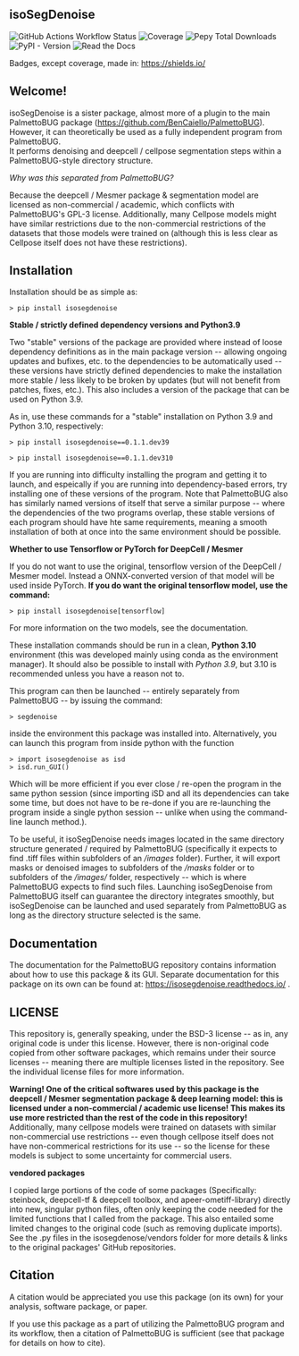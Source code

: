 ## isoSegDenoise

![GitHub Actions Workflow Status](https://img.shields.io/github/actions/workflow/status/BenCaiello/isoSegDenoise/python-app.yml) 
![Coverage](https://github.com/BenCaiello/isoSegDenoise/actions/workflows/python-app.yml/coverage-badge.svg)
![Pepy Total Downloads](https://img.shields.io/pepy/dt/isosegdenoise)
![PyPI - Version](https://img.shields.io/pypi/v/isosegdenoise)
![Read the Docs](https://img.shields.io/readthedocs/isoSegDenoise)

Badges, except coverage, made in: https://shields.io/

## Welcome!

isoSegDenoise is a sister package, almost more of a plugin to the main PalmettoBUG package (https://github.com/BenCaiello/PalmettoBUG). However, it can theoretically be used as a fully independent program from PalmettoBUG.  
It performs denoising and deepcell / cellpose segmentation steps within a PalmettoBUG-style directory structure. 

_Why was this separated from PalmettoBUG?_

Because the deepcell / Mesmer package & segmentation model are licensed as non-commercial / academic, which conflicts with PalmettoBUG's GPL-3 license. Additionally, many Cellpose models might have similar restrictions due to the non-commercial restrictions of the datasets that those models were trained on (although this is less clear as Cellpose itself does not have these restrictions).

## Installation

Installation should be as simple as:

    > pip install isosegdenoise

**Stable / strictly defined dependency versions and Python3.9**

Two "stable" versions of the package are provided where instead of loose dependency definitions as in the main package version -- allowing ongoing updates and bufixes, etc. to the dependencies to be automatically used -- these versions have strictly defined dependencies to make the installation more stable / less likely to be broken by updates (but will not benefit from patches, fixes, etc.). This also includes a version of the package that can be used on Python 3.9.

As in, use these commands for a "stable" installation on Python 3.9 and Python 3.10, respectively:

    > pip install isosegdenoise==0.1.1.dev39

    > pip install isosegdenoise==0.1.1.dev310

If you are running into difficulty installing the program and getting it to launch, and espeically if you are running into dependency-based errors, try installing one of these versions of the program. Note that PalmettoBUG also has similarly named versions of itself that serve a similar purpose -- where the dependencies of the two programs overlap, these stable versions of each program should have hte same requirements, meaning a smooth installation of both at once into the same environment should be possible.

**Whether to use Tensorflow or PyTorch for DeepCell / Mesmer**

If you do not want to use the original, tensorflow version of the DeepCell / Mesmer model. Instead a ONNX-converted version of that model will be used inside
PyTorch. **If you do want the original tensorflow model, use the command:**

    > pip install isosegdenoise[tensorflow]

For more information on the two models, see the documentation.

These installation commands should be run in a clean, **Python 3.10** environment (this was developed mainly using conda as the environment manager).
It should also be possible to install with *Python 3.9*, but 3.10 is recommended unless you have a reason not to.

This program can then be launched -- entirely separately from PalmettoBUG -- by issuing the command:

    > segdenoise

inside the environment this package was installed into. 
Alternatively, you can launch this program from inside python with the function 

    > import isosegdenoise as isd
    > isd.run_GUI()

Which will be more efficient if you ever close / re-open the program in the same python session (since importing iSD and all its dependencies can take some time, but does not have to be re-done if you are re-launching the program inside a single python session -- unlike when using the command-line launch method.). 

To be useful, it isoSegDenoise needs images located in the same directory structure generated / required by PalmettoBUG (specifically it expects to find .tiff files within subfolders of an _/images_ folder).
Further, it will export masks or denoised images to subfolders of the _/masks_ folder or to subfolders of the _/images/_ folder, respectively -- which is where PalmettoBUG expects to find such files. Launching isoSegDenoise from PalmettoBUG itself can guarantee the directory integrates smoothly, but isoSegDenoise can be launched and used separately from PalmettoBUG as long as the directory structure selected is the same. 

## Documentation

The documentation for the PalmettoBUG repository contains information about how to use this package & its GUI. Separate documentation for this package on its own can be found at: https://isosegdenoise.readthedocs.io/ .

## LICENSE

This repository is, generally speaking, under the BSD-3 license -- as in, any original code is under this license. However, there is non-original code copied from other software packages, which remains under their source licenses -- meaning there are multiple licenses listed in the repository. See the individual license files for more information.

**Warning! One of the critical softwares used by this package is the deepcell / Mesmer segmentation package & deep learning model: this is licensed under a non-commercial / academic use license! This makes its use more restricted than the rest of the code in this repository!** Additionally, many cellpose models were trained on datasets with similar non-commercial use restrictions -- even though cellpose itself does not have non-commerical restrictions for its use -- so the license for these models is subject to some uncertainty for commercial users.

**vendored packages**

I copied large portions of the code of some packages (Specifically: steinbock, deepcell-tf & deepcell toolbox, and apeer-ometiff-library) directly into new, singular python files, often only keeping the code needed for the limited functions that I called from the package. This also entailed some limited changes to the original code (such as removing duplicate imports). See the .py files in the isosegdenose/vendors folder for more details & links to the original packages' GitHub repositories.

## Citation

A citation would be appreciated you use this package (on its own) for your analysis, software package, or paper. 

If you use this package as a part of utilizing the PalmettoBUG program and its workflow, then a citation of PalmettoBUG is sufficient (see that package for details on how to cite). 
